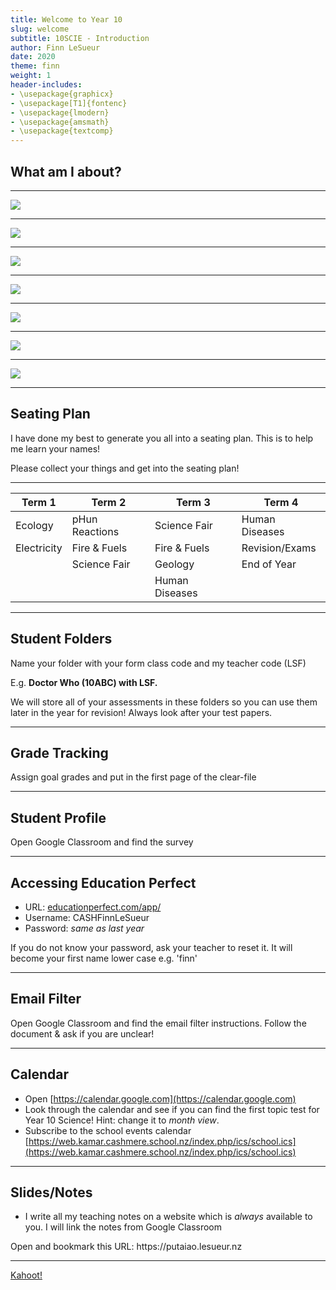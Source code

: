 ```yaml
---
title: Welcome to Year 10
slug: welcome
subtitle: 10SCIE - Introduction
author: Finn LeSueur
date: 2020
theme: finn
weight: 1
header-includes:
- \usepackage{graphicx}
- \usepackage[T1]{fontenc}
- \usepackage{lmodern}
- \usepackage{amsmath}
- \usepackage{textcomp}
---
```


## What am I about?

---

![](../assets/mt-rintoul.jpeg)

---

![](../assets/running.jpeg)

---

![](../assets/mt-barrossa.jpeg)

---

![](../assets/skiing.jpeg)

---

![](../assets/rock-climbing.jpeg)

---

![](../assets/kayaking.jpeg)

---

![](../assets/cycling.jpeg)

---

## Seating Plan

I have done my best to generate you all into a seating plan. This is to help me learn your names!

<p class="instruction">Please collect your things and get into the seating plan!</p>

---

|    Term 1   |     Term 2     |     Term 3     |     Term 4     |
|-------------|----------------|----------------|----------------|
| Ecology     | pHun Reactions | Science Fair   | Human Diseases |
| Electricity | Fire & Fuels   | Fire & Fuels   | Revision/Exams |
|             | Science Fair   | Geology        | End of Year    |
|             |                | Human Diseases |                |

---

## Student Folders

<p class="instruction">Name your folder with your form class code and my teacher code (LSF)</p>

E.g. __Doctor Who (10ABC) with LSF.__

We will store all of your assessments in these folders so you can use them later in the year for revision! Always look after your test papers.

---

## Grade Tracking

<p class="instruction">Assign goal grades and put in the first page of the clear-file</p>

---

## Student Profile

<p class="instruction">Open Google Classroom and find the survey</p>

---

## Accessing Education Perfect

- URL: [educationperfect.com/app/](educationperfect.com/app/)
- Username: CASHFinnLeSueur
- Password: _same as last year_

<p class="instruction">If you do not know your password, ask your teacher to reset it. It will become your first name lower case e.g. 'finn'</p>

---

## Email Filter

<p class="instruction">Open Google Classroom and find the email filter instructions. Follow the document & ask if you are unclear!</p>

---

## Calendar

- Open [https://calendar.google.com](https://calendar.google.com)
- Look through the calendar and see if you can find the first topic test for Year 10 Science! Hint: change it to _month view_.
- Subscribe to the school events calendar [https://web.kamar.cashmere.school.nz/index.php/ics/school.ics](https://web.kamar.cashmere.school.nz/index.php/ics/school.ics)

---

## Slides/Notes

- I write all my teaching notes on a website which is _always_ available to you. I will link the notes from Google Classroom

<p class="instruction">Open and bookmark this URL: https://putaiao.lesueur.nz</p>

---

[Kahoot!](https://create.kahoot.it/details/96821dcd-b542-491c-9a61-c3630969e990)
